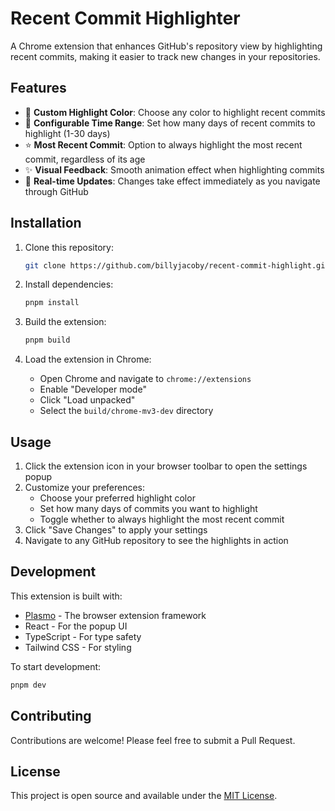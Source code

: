 # Recent Commit Highlighter

A Chrome extension that enhances GitHub's repository view by highlighting recent commits, making it easier to track new changes in your repositories.

## Features

- 🎨 **Custom Highlight Color**: Choose any color to highlight recent commits
- 📅 **Configurable Time Range**: Set how many days of recent commits to highlight (1-30 days)
- ⭐ **Most Recent Commit**: Option to always highlight the most recent commit, regardless of its age
- ✨ **Visual Feedback**: Smooth animation effect when highlighting commits
- 🔄 **Real-time Updates**: Changes take effect immediately as you navigate through GitHub

## Installation

1. Clone this repository:
   ```bash
   git clone https://github.com/billyjacoby/recent-commit-highlight.git
   ```

2. Install dependencies:
   ```bash
   pnpm install
   ```

3. Build the extension:
   ```bash
   pnpm build
   ```

4. Load the extension in Chrome:
   - Open Chrome and navigate to `chrome://extensions`
   - Enable "Developer mode"
   - Click "Load unpacked"
   - Select the `build/chrome-mv3-dev` directory

## Usage

1. Click the extension icon in your browser toolbar to open the settings popup
2. Customize your preferences:
   - Choose your preferred highlight color
   - Set how many days of commits you want to highlight
   - Toggle whether to always highlight the most recent commit
3. Click "Save Changes" to apply your settings
4. Navigate to any GitHub repository to see the highlights in action

## Development

This extension is built with:
- [Plasmo](https://docs.plasmo.com/) - The browser extension framework
- React - For the popup UI
- TypeScript - For type safety
- Tailwind CSS - For styling

To start development:
```bash
pnpm dev
```

## Contributing

Contributions are welcome! Please feel free to submit a Pull Request.

## License

This project is open source and available under the [MIT License](LICENSE).
